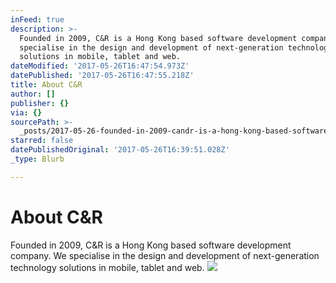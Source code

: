 ```yaml
---
inFeed: true
description: >-
  Founded in 2009, C&R is a Hong Kong based software development company. We
  specialise in the design and development of next-generation technology
  solutions in mobile, tablet and web.
dateModified: '2017-05-26T16:47:54.973Z'
datePublished: '2017-05-26T16:47:55.218Z'
title: About C&R
author: []
publisher: {}
via: {}
sourcePath: >-
  _posts/2017-05-26-founded-in-2009-candr-is-a-hong-kong-based-software-developme.md
starred: false
datePublishedOriginal: '2017-05-26T16:39:51.028Z'
_type: Blurb

---
```

# About C&R

Founded in 2009, C&R is a Hong Kong based software development company. We specialise in the design and development of next-generation technology solutions in mobile, tablet and web.
![](https://the-grid-user-content.s3-us-west-2.amazonaws.com/6b25b634-ab4b-42cf-ad6c-04acc266a4cb.jpg)